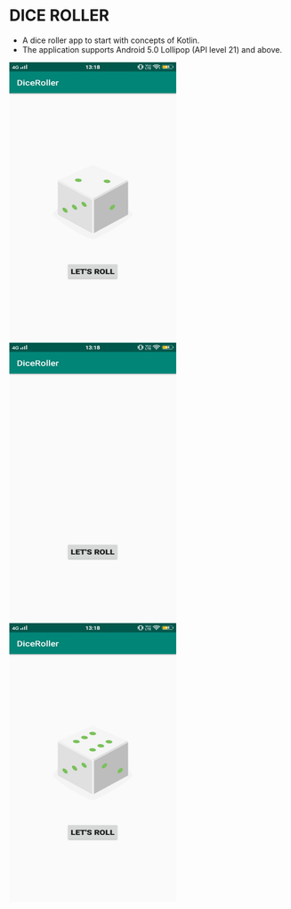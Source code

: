 # DICE ROLLER

* A dice roller app to start with concepts of Kotlin.
* The application supports Android 5.0 Lollipop (API level 21) and above.


<img src="https://github.com/sanchi0204/DiceRollerApp/blob/master/Screenshots/photo6262731637137713803.jpg" width="300" height="500" /> <img src="https://github.com/sanchi0204/DiceRollerApp/blob/master/Screenshots/photo6262731637137713809.jpg" width="300" height="500" /> <img src="https://github.com/sanchi0204/DiceRollerApp/blob/master/Screenshots/photo6262731637137713814.jpg" width="300" height="500" />



